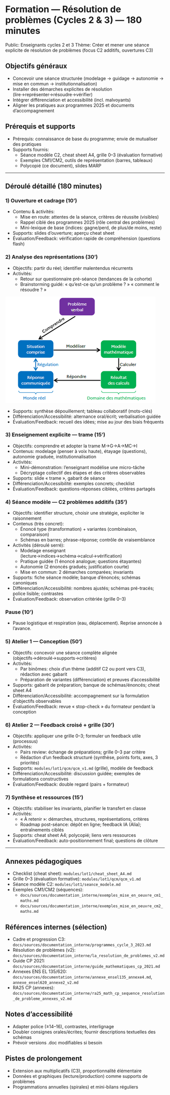 # Formation — Résolution de problèmes (Cycles 2 & 3) — 180 minutes

Public: Enseignants cycles 2 et 3
Thème: Créer et mener une séance explicite de résolution de problèmes (focus C2 additifs, ouvertures C3)

## Objectifs généraux
- Concevoir une séance structurée (modelage → guidage → autonomie → mise en commun → institutionnalisation)
- Installer des démarches explicites de résolution (lire→représenter→résoudre→vérifier)
- Intégrer différenciation et accessibilité (incl. malvoyants)
- Aligner les pratiques aux programmes 2025 et documents d’accompagnement

## Prérequis et supports
- Prérequis: connaissance de base du programme; envie de mutualiser des pratiques
- Supports fournis:
  - Séance modèle C2, cheat sheet A4, grille 0–3 (évaluation formative)
  - Exemples CM1/CM2, outils de représentation (barres, tableaux)
  - Polycopié (ce document), slides MARP

---

## Déroulé détaillé (180 minutes)

### 1) Ouverture et cadrage (10’)
- Contenu & activités:
  - Mise en route: attentes de la séance, critères de réussite (visibles)
  - Rappel ciblé des programmes 2025 (rôle central des problèmes)
  - Mini-lexique de base (indices: gagne/perd, de plus/de moins, reste)
- Supports: slides d’ouverture; aperçu cheat sheet
- Évaluation/Feedback: vérification rapide de compréhension (questions flash)

### 2) Analyse des représentations (30’)
- Objectifs: partir du réel; identifier malentendus récurrents
- Activités:
  - Retour sur questionnaire pré-séance (tendances de la cohorte)
  - Brainstorming guidé: « qu’est-ce qu’un problème ? » « comment le résoudre ? »

![Étapes de la démarche](../../media/diagrams/etapes_de_resolutions.png)

- Supports: synthèse dépouillement; tableau collaboratif (mots-clés)
- Différenciation/Accessibilité: alternance oral/écrit; verbalisation guidée
- Évaluation/Feedback: recueil des idées; mise au jour des biais fréquents

### 3) Enseignement explicite — trame (15’)
- Objectifs: comprendre et adopter la trame M→G→A→MC→I
- Contenus: modelage (penser à voix haute), étayage (questions), autonomie graduée, institutionnalisation
- Activités:
  - Mini-démonstration: l’enseignant modélise une micro-tâche
  - Décryptage collectif des étapes et des critères observables
- Supports: slide « trame », gabarit de séance
- Différenciation/Accessibilité: exemples concrets; checklist
- Évaluation/Feedback: questions-réponses ciblées, critères partagés

### 4) Séance modèle — C2 problèmes additifs (35’)
- Objectifs: identifier structure, choisir une stratégie, expliciter le raisonnement
- Contenus (très concret):
  - Énoncé type (transformation) + variantes (combinaison, comparaison)
  - Schémas en barres; phrase-réponse; contrôle de vraisemblance
- Activités (déroulé serré):
  - Modelage enseignant (lecture→indices→schéma→calcul→vérification)
  - Pratique guidée (1 énoncé analogue; questions étayantes)
  - Autonomie (2 énoncés gradués; justification courte)
  - Mise en commun: 2 démarches comparées; invariants
- Supports: fiche séance modèle; banque d’énoncés; schémas canoniques
- Différenciation/Accessibilité: nombres ajustés; schémas pré-tracés; police lisible; contrastes
- Évaluation/Feedback: observation critériée (grille 0–3)

### Pause (10’)
- Pause logistique et respiration (eau, déplacement). Reprise annoncée à l’avance.

### 5) Atelier 1 — Conception (50’)
- Objectifs: concevoir une séance complète alignée (objectifs→déroulé→supports→critères)
- Activités:
  - Par binômes: choix d’un thème (additif C2 ou pont vers C3), rédaction avec gabarit
  - Préparation de variantes (différenciation) et preuves d’accessibilité
- Supports: gabarit de préparation; banque de schémas/énoncés; cheat sheet A4
- Différenciation/Accessibilité: accompagnement sur la formulation d’objectifs observables
- Évaluation/Feedback: revue « stop-check » du formateur pendant la conception

### 6) Atelier 2 — Feedback croisé + grille (30’)
- Objectifs: appliquer une grille 0–3; formuler un feedback utile (processus)
- Activités:
  - Pairs review: échange de préparations; grille 0–3 par critère
  - Rédaction d’un feedback structuré (synthèse, points forts, axes, 3 priorités)
- Supports: `modules/lot1/qcm/qcm_v1.md` (grille), modèle de feedback
- Différenciation/Accessibilité: discussion guidée; exemples de formulations constructives
- Évaluation/Feedback: double regard (pairs + formateur)

### 7) Synthèse et ressources (15’)
- Objectifs: stabiliser les invariants, planifier le transfert en classe
- Activités:
  - « À retenir »: démarches, structures, représentations, critères
  - Roadmap post-séance: dépôt en ligne; feedback IA (Alia); entraînements ciblés
- Supports: cheat sheet A4; polycopié; liens vers ressources
- Évaluation/Feedback: auto-positionnement final; questions de clôture

---

## Annexes pédagogiques
- Checklist (cheat sheet): `modules/lot1/cheat_sheet_A4.md`
- Grille 0–3 (évaluation formative): `modules/lot1/qcm/qcm_v1.md`
- Séance modèle C2: `modules/lot1/seance_modele.md`
- Exemples CM1/CM2 (séquences):
  - `docs/sources/documentation_interne/exemples_mise_en_oeuvre_cm1_maths.md`
  - `docs/sources/documentation_interne/exemples_mise_en_oeuvre_cm2_maths.md`

## Références internes (sélection)
- Cadre et progression C3: `docs/sources/documentation_interne/programmes_cycle_3_2023.md`
- Résolution de problèmes (v2): `docs/sources/documentation_interne/la_resolution_de_problemes_v2.md`
- Guide CP 2021: `docs/sources/documentation_interne/guide_mathematiques_cp_2021.md`
- Annexes ENS EL 135/620: `docs/sources/documentation_interne/annexe_ensel135_annexe4.md`, `annexe_ensel620_annexe2_v2.md`
- RA25 CP (annexes): `docs/sources/documentation_interne/ra25_math_cp_sequence_resolution_de_probleme_annexes_v2.md`

## Notes d’accessibilité
- Adapter police (≥14–16), contrastes, interlignage
- Doubler consignes orales/écrites; fournir descriptions textuelles des schémas
- Prévoir versions .doc modifiables si besoin

## Pistes de prolongement
- Extension aux multiplicatifs (C3), proportionnalité élémentaire
- Données et graphiques (lecture/production) comme supports de problèmes
- Programmations annuelles (spirales) et mini-bilans réguliers
